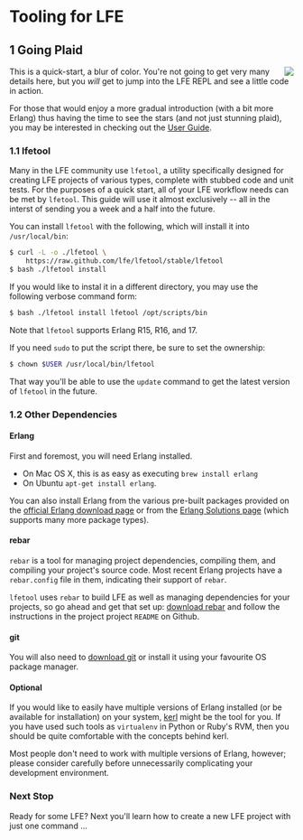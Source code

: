 # Tooling for LFE


## 1 Going Plaid

<img src="https://raw.github.com/lfe/docs/master/images/plaid.jpg"
     style="float: right;">
This is a quick-start, a blur of color. You're not going to get very many details here, but you *will* get to jump into the LFE REPL and see a little code in action.

For those that would enjoy a more gradual introduction (with a bit more Erlang) thus having the time to see the stars (and not just stunning plaid), you may be interested in checking out the
<a href="http://docs.lfe.io/user-guide/intro/1.html">User Guide</a>.


### 1.1 lfetool

Many in the LFE community use ``lfetool``, a utility specifically designed for creating LFE projects of various types, complete with stubbed code and unit tests.
For the purposes of a quick start, all of your LFE workflow needs can be met by  ``lfetool``. This guide will use it almost exclusively -- all in the interst of
sending you a week and a half into the future.

You can install ``lfetool`` with the following, which will install it into ``/usr/local/bin``:

```bash
$ curl -L -o ./lfetool \
    https://raw.github.com/lfe/lfetool/stable/lfetool
$ bash ./lfetool install
```

If you would like to instal it in a different directory, you may use the following verbose command form:

```bash
$ bash ./lfetool install lfetool /opt/scripts/bin
```

Note that ``lfetool`` supports Erlang R15, R16, and 17.

If you need ``sudo`` to put the script there, be sure to set the ownership:

```bash
$ chown $USER /usr/local/bin/lfetool
```

That way you'll be able to use the ``update`` command to get the latest version
of ``lfetool`` in the future.


### 1.2 Other Dependencies

#### Erlang

First and foremost, you will need Erlang installed.

 * On Mac OS X, this is as easy as executing ```brew install erlang```
 * On Ubuntu ```apt-get install erlang```.

You can also install Erlang from the various pre-built packages
provided on the <a href="http://www.erlang.org/download.html">official Erlang
download page</a> or from the
<a href="https://www.erlang-solutions.com/downloads/download-erlang-otp">Erlang
Solutions page</a> (which supports many more package types).


#### rebar

``rebar`` is a tool for managing project dependencies, compiling them, and compiling your project's source code. Most recent Erlang projects have a ``rebar.config`` file in them, indicating their support of ``rebar``.

``lfetool`` uses ```rebar``` to build LFE as well as managing dependencies for your projects, so go ahead and get that set up:
<a href="https://github.com/basho/rebar">download rebar</a> and follow the instructions in the project project ``README`` on Github.


#### git

You will also need to <a href="http://git-scm.com/downloads">download git</a> or
install it using your favourite OS package manager.


#### Optional

If you would like to easily have multiple versions of Erlang installed (or be available for installation) on your system, <a href="https://github.com/spawngrid/kerl">kerl</a> might be the tool for you. If you have used such tools as ``virtualenv`` in Python or Ruby's RVM, then you should be quite comfortable with the concepts behind kerl.

Most people don't need to work with multiple versions of Erlang, however; please consider carefully before unnecessarily complicating your development environment.


### Next Stop

Ready for some LFE? Next you'll learn how to create a new LFE project with
just one command ...

